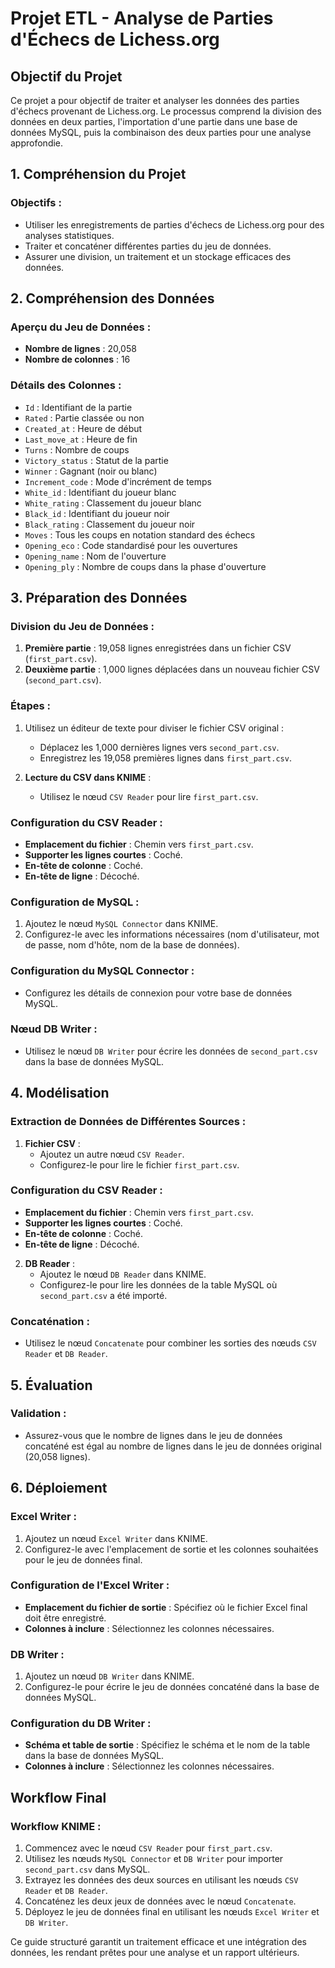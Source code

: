 # Projet ETL - Analyse de Parties d'Échecs de Lichess.org

## Objectif du Projet

Ce projet a pour objectif de traiter et analyser les données des parties d'échecs provenant de Lichess.org. Le processus comprend la division des données en deux parties, l'importation d'une partie dans une base de données MySQL, puis la combinaison des deux parties pour une analyse approfondie.

## 1. Compréhension du Projet

### Objectifs :
- Utiliser les enregistrements de parties d'échecs de Lichess.org pour des analyses statistiques.
- Traiter et concaténer différentes parties du jeu de données.
- Assurer une division, un traitement et un stockage efficaces des données.

## 2. Compréhension des Données

### Aperçu du Jeu de Données :
- **Nombre de lignes** : 20,058
- **Nombre de colonnes** : 16

### Détails des Colonnes :
- `Id` : Identifiant de la partie
- `Rated` : Partie classée ou non
- `Created_at` : Heure de début
- `Last_move_at` : Heure de fin
- `Turns` : Nombre de coups
- `Victory_status` : Statut de la partie
- `Winner` : Gagnant (noir ou blanc)
- `Increment_code` : Mode d'incrément de temps
- `White_id` : Identifiant du joueur blanc
- `White_rating` : Classement du joueur blanc
- `Black_id` : Identifiant du joueur noir
- `Black_rating` : Classement du joueur noir
- `Moves` : Tous les coups en notation standard des échecs
- `Opening_eco` : Code standardisé pour les ouvertures
- `Opening_name` : Nom de l'ouverture
- `Opening_ply` : Nombre de coups dans la phase d'ouverture

## 3. Préparation des Données

### Division du Jeu de Données :
1. **Première partie** : 19,058 lignes enregistrées dans un fichier CSV (`first_part.csv`).
2. **Deuxième partie** : 1,000 lignes déplacées dans un nouveau fichier CSV (`second_part.csv`).

### Étapes :
1. Utilisez un éditeur de texte pour diviser le fichier CSV original :
   - Déplacez les 1,000 dernières lignes vers `second_part.csv`.
   - Enregistrez les 19,058 premières lignes dans `first_part.csv`.

2. **Lecture du CSV dans KNIME** :
   - Utilisez le nœud `CSV Reader` pour lire `first_part.csv`.

### Configuration du CSV Reader :
- **Emplacement du fichier** : Chemin vers `first_part.csv`.
- **Supporter les lignes courtes** : Coché.
- **En-tête de colonne** : Coché.
- **En-tête de ligne** : Décoché.

### Configuration de MySQL :
1. Ajoutez le nœud `MySQL Connector` dans KNIME.
2. Configurez-le avec les informations nécessaires (nom d'utilisateur, mot de passe, nom d'hôte, nom de la base de données).

### Configuration du MySQL Connector :
- Configurez les détails de connexion pour votre base de données MySQL.

### Nœud DB Writer :
- Utilisez le nœud `DB Writer` pour écrire les données de `second_part.csv` dans la base de données MySQL.

## 4. Modélisation

### Extraction de Données de Différentes Sources :
1. **Fichier CSV** :
   - Ajoutez un autre nœud `CSV Reader`.
   - Configurez-le pour lire le fichier `first_part.csv`.

### Configuration du CSV Reader :
- **Emplacement du fichier** : Chemin vers `first_part.csv`.
- **Supporter les lignes courtes** : Coché.
- **En-tête de colonne** : Coché.
- **En-tête de ligne** : Décoché.

2. **DB Reader** :
   - Ajoutez le nœud `DB Reader` dans KNIME.
   - Configurez-le pour lire les données de la table MySQL où `second_part.csv` a été importé.

### Concaténation :
- Utilisez le nœud `Concatenate` pour combiner les sorties des nœuds `CSV Reader` et `DB Reader`.

## 5. Évaluation

### Validation :
- Assurez-vous que le nombre de lignes dans le jeu de données concaténé est égal au nombre de lignes dans le jeu de données original (20,058 lignes).

## 6. Déploiement

### Excel Writer :
1. Ajoutez un nœud `Excel Writer` dans KNIME.
2. Configurez-le avec l'emplacement de sortie et les colonnes souhaitées pour le jeu de données final.

### Configuration de l'Excel Writer :
- **Emplacement du fichier de sortie** : Spécifiez où le fichier Excel final doit être enregistré.
- **Colonnes à inclure** : Sélectionnez les colonnes nécessaires.

### DB Writer :
1. Ajoutez un nœud `DB Writer` dans KNIME.
2. Configurez-le pour écrire le jeu de données concaténé dans la base de données MySQL.

### Configuration du DB Writer :
- **Schéma et table de sortie** : Spécifiez le schéma et le nom de la table dans la base de données MySQL.
- **Colonnes à inclure** : Sélectionnez les colonnes nécessaires.

## Workflow Final

### Workflow KNIME :
1. Commencez avec le nœud `CSV Reader` pour `first_part.csv`.
2. Utilisez les nœuds `MySQL Connector` et `DB Writer` pour importer `second_part.csv` dans MySQL.
3. Extrayez les données des deux sources en utilisant les nœuds `CSV Reader` et `DB Reader`.
4. Concaténez les deux jeux de données avec le nœud `Concatenate`.
5. Déployez le jeu de données final en utilisant les nœuds `Excel Writer` et `DB Writer`.

Ce guide structuré garantit un traitement efficace et une intégration des données, les rendant prêtes pour une analyse et un rapport ultérieurs.









